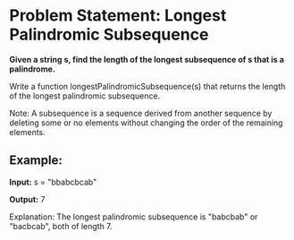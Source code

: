 # Problem Statement: Longest Palindromic Subsequence

**Given a string s, find the length of the longest subsequence of s that is a palindrome.**

Write a function longestPalindromicSubsequence(s) that returns the length of the longest palindromic subsequence.

Note: A subsequence is a sequence derived from another sequence by deleting some or no elements without changing the order of the remaining elements.

## Example:

**Input:**
s = "bbabcbcab"

**Output:**
7

Explanation: The longest palindromic subsequence is "babcbab" or "bacbcab", both of length 7.